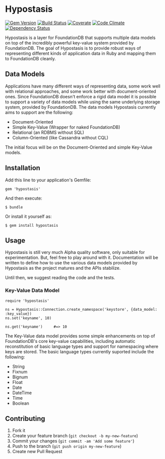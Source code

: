 # Hypostasis

[![Gem Version](https://badge.fury.io/rb/hypostasis.png)](http://badge.fury.io/rb/hypostasis)
[![Build Status](https://travis-ci.org/hypostasis/hypostasis.png)](https://travis-ci.org/hypostasis/hypostasis)
[![Coverate](https://codeclimate.com/repos/52d192fa6956802453000df7/badges/0e37d2069e868f797adc/coverage.png)](https://codeclimate.com/repos/52d192fa6956802453000df7/feed)
[![Code Climate](https://codeclimate.com/repos/52d192fa6956802453000df7/badges/0e37d2069e868f797adc/gpa.png)](https://codeclimate.com/repos/52d192fa6956802453000df7/feed)
[![Dependency Status](https://gemnasium.com/hypostasis/hypostasis.png)](https://gemnasium.com/hypostasis/hypostasis)

Hypostasis is a layer for FoundationDB that supports multiple data models on
top of the incredibly powerful key-value system provided by FoundationDB. The
goal of Hypostasis is to provide robust ways of representing different kinds of
application data in Ruby and mapping them to FoundationDB cleanly.

## Data Models

Applications have many different ways of representing data, some work well with
relational approaches, and some work better with document-oriented ones. Since
FoundationDB doesn't enforce a rigid data model it is possible to support a
variety of data models while using the same underlying storage system, provided
by FoundationDB. The data models Hypostasis currently aims to support are the
following:

* Document-Oriented
* Simple Key-Value (Wrapper for naked FoundationDB)
* Relational (an RDBMS without SQL)
* Column-Oriented (like Cassandra without CQL)

The initial focus will be on the Document-Oriented and simple Key-Value models.

## Installation

Add this line to your application's Gemfile:

    gem 'hypostasis'

And then execute:

    $ bundle

Or install it yourself as:

    $ gem install hypostasis

## Usage

Hypostasis is still very much Alpha quality software, only suitable for
experimentation. But, feel free to play around with it. Documentation will be
written to define how to use the various data models provided by Hypostasis as
the project matures and the APIs stabilize.

Until then, we suggest reading the code and the tests.

### Key-Value Data Model

    require 'hypostasis'

    ns = Hypostasis::Connection.create_namespace('keystore', {data_model: :key_value})
    ns.set('keyname', 10)

    ns.get('keyname')     #=> 10

The Key-Value data model provides some simple enhancements on top of
FoundationDB's core key-value capabilities, including automatic reconstitution
of basic language types and support for namespacing where keys are stored. The
basic language types currently suported include the following:

* String
* Fixnum
* Bignum
* Float
* Date
* DateTime
* Time
* Boolean

## Contributing

1. Fork it
2. Create your feature branch (`git checkout -b my-new-feature`)
3. Commit your changes (`git commit -am 'Add some feature'`)
4. Push to the branch (`git push origin my-new-feature`)
5. Create new Pull Request
